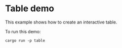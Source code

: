 # Table demo

This example shows how to create an interactive table.

To run this demo:

```shell
cargo run -p table
```
